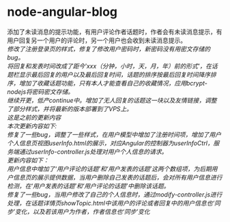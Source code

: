 # node-angular-blog
添加了未读消息的提示功能，有用户评论作者话题时，作者会有未读消息提示，有用户回复另一个用户的评论时，另一个用户也会收到未读消息提示。  
*修改了注册登录页的样式，修复了修改用户密码时，新密码没有用密文存储的bug。  
将回复和发表时间改成了距今'xxx（分钟，小时，天，月，年）前的形式'，在话题栏显示最后回复的用户以及最后回复时间，话题的排序按最后回复时间降序排序，增加了收藏话题功能，只有本人才能查看自己的收藏情况，应用bcrypt-nodejs将密码密文存储。  
继续开更，低产continue中。增加了无人回复的话题这一块以及友情链接，调整了部分样式，并将最新的版本部署到了VPS上。  
这是之前的更新内容  
本次更新内容如下:  
修复了一些bug，调整了一些样式，在用户模型中增加了注册时间项，增加了用户个人信息页视图userInfo.html的展示，对应Angular的控制器为userInfoCtrl，服务端通过userInfo-controller.js处理对用户个人信息的请求。  
更新内容如下：  
用户信息中增加了‘用户评论的话题’和‘用户发表的话题’这两个数组项，为后期用户信息页的展示提供数据，当用户删除自己发表的话题后，会对所有用户信息进行检测，在‘用户发表的话题’和‘用户评论的话题’中删除该话题。  
修复了一些bug，当用户修改了自己的个人信息时，通过modify-controller.js进行处理，在话题详情页showTopic.html中该用户的评论或者回复中的用户信息也‘同步’变化，以及若该用户为作者，作者信息也‘同步’变化*
